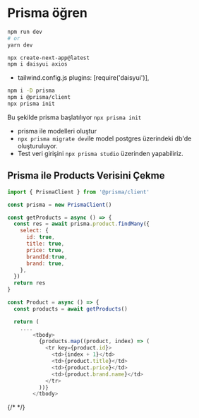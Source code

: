 # Prisma öğren

```bash
npm run dev
# or
yarn dev
```

```bash
npx create-next-app@latest
npm i daisyui axios
```

- tailwind.config.js
  plugins: [require('daisyui')],

```bash
npm i -D prisma
npm i @prisma/client
npx prisma init
```

Bu şekilde prisma başlatılıyor `npx prisma init`

- prisma ile modelleri oluştur
- `npx prisma migrate dev`ile model postgres üzerindeki db'de oluşturuluyor.
- Test veri girişini `npx prisma studio` üzerinden yapabiliriz.

## Prisma ile Products Verisini Çekme

```javascript
import { PrismaClient } from '@prisma/client'

const prisma = new PrismaClient()

const getProducts = async () => {
  const res = await prisma.product.findMany({
    select: {
      id: true,
      title: true,
      price: true,
      brandId:true,
      brand: true,
    },
  })
  return res
}

const Product = async () => {
  const products = await getProducts()

  return (
    ....
        <tbody>
          {products.map((product, index) => (
            <tr key={product.id}>
              <td>{index + 1}</td>
              <td>{product.title}</td>
              <td>{product.price}</td>
              <td>{product.brand.name}</td>
            </tr>
          ))}
        </tbody>
```

{/* <UpdateProduct brands={brands} product={product} /> */}
